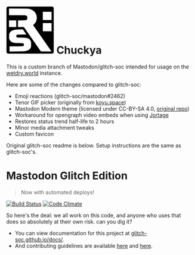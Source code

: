 # <img src="https://github.com/TheEssem/mastodon/raw/main/app/javascript/icons/android-chrome-256x256.png" width="128"> Chuckya

This is a custom branch of Mastodon/glitch-soc intended for usage on the [wetdry.world](https://wetdry.world) instance.

Here are some of the changes compared to glitch-soc:

- Emoji reactions (glitch-soc/mastodon#2462)
- Tenor GIF picker (originally from [koyu.space](https://github.com/koyuspace/mastodon))
- Mastodon Modern theme (licensed under CC-BY-SA 4.0, [original repo](https://codeberg.org/Freeplay/Mastodon-Modern))
- Workaround for opengraph video embeds when using [Jortage](https://jortage.com)
- Restores status trend half-life to 2 hours
- Minor media attachment tweaks
- Custom favicon

Original glitch-soc readme is below. Setup instructions are the same as glitch-soc's.

# Mastodon Glitch Edition

> Now with automated deploys!

[![Build Status](https://img.shields.io/circleci/project/github/glitch-soc/mastodon.svg)][circleci]
[![Code Climate](https://img.shields.io/codeclimate/maintainability/glitch-soc/mastodon.svg)][code_climate]

[circleci]: https://circleci.com/gh/glitch-soc/mastodon
[code_climate]: https://codeclimate.com/github/glitch-soc/mastodon

So here's the deal: we all work on this code, and anyone who uses that does so absolutely at their own risk. can you dig it?

- You can view documentation for this project at [glitch-soc.github.io/docs/](https://glitch-soc.github.io/docs/).
- And contributing guidelines are available [here](CONTRIBUTING.md) and [here](https://glitch-soc.github.io/docs/contributing/).
